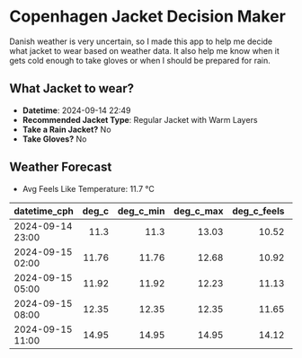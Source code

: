 
# Copenhagen Jacket Decision Maker

Danish weather is very uncertain, so I made this app to help me decide what jacket to wear based on weather data. 
It also help me know when it gets cold enough to take gloves or when I should be prepared for rain.

## What Jacket to wear?

- **Datetime**: 2024-09-14 22:49
- **Recommended Jacket Type**: Regular Jacket with Warm Layers
- **Take a Rain Jacket?** No
- **Take Gloves?** No

## Weather Forecast
- Avg Feels Like Temperature: 11.7 °C

| datetime_cph     |   deg_c |   deg_c_min |   deg_c_max |   deg_c_feels | weather   | wind   | rain   |
|:-----------------|--------:|------------:|------------:|--------------:|:----------|:-------|:-------|
| 2024-09-14 23:00 |   11.3  |       11.3  |       13.03 |         10.52 | Clear     | Medium | None   |
| 2024-09-15 02:00 |   11.76 |       11.76 |       12.68 |         10.92 | Clear     | Low    | None   |
| 2024-09-15 05:00 |   11.92 |       11.92 |       12.23 |         11.13 | Clear     | Low    | None   |
| 2024-09-15 08:00 |   12.35 |       12.35 |       12.35 |         11.65 | Clear     | Low    | None   |
| 2024-09-15 11:00 |   14.95 |       14.95 |       14.95 |         14.12 | Clouds    | Low    | None   |
        